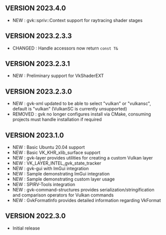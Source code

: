 
VERSION 2023.4.0
--
-   NEW : gvk::spriv::Context support for raytracing shader stages

VERSION 2023.2.3.3
--
-   CHANGED : Handle accessors now return `const T&`

VERSION 2023.2.3.1
--
-   NEW : Preliminary support for VkShaderEXT

VERSION 2023.2.3.0
--
-   NEW : gvk-xml updated to be able to select "vulkan" or "vulkansc", default is "vulkan" (VulkanSC is currently unsupported)
-   REMOVED : gvk no longer configures install via CMake, consuming projects must handle installation if required

VERSION 2023.1.0
--
-   NEW : Basic Ubuntu 20.04 support
-   NEW : Basic VK_KHR_xlib_surface support
-   NEW : gvk-layer provides utilities for creating a custom Vulkan layer
-   NEW : VK_LAYER_INTEL_gvk_state_tracker
-   NEW : gvk-gui with ImGui integration
-   NEW : Sample demonstrating ImGui integration
-   NEW : Sample demonstrating custom layer usage
-   NEW : SPIRV-Tools integration
-   NEW : gvk-command-structures provides serialization/stringification and comparison operators for Vulkan commands
-   NEW : GvkFormatInfo provides detailed information regarding VkFormat

VERSION 2022.3.0
--
-   Initial release
